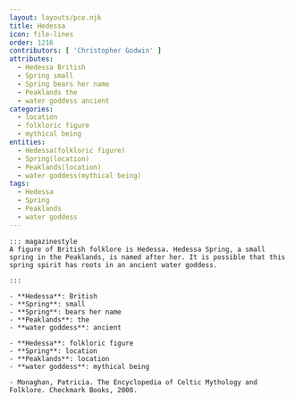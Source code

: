 ```yaml
---
layout: layouts/pce.njk
title: Hedessa
icon: file-lines
order: 1216
contributors: [ 'Christopher Godwin' ]
attributes:
  - Hedessa British
  - Spring small
  - Spring bears her name
  - Peaklands the
  - water goddess ancient
categories:
  - location
  - folkloric figure
  - mythical being
entities:
  - Hedessa(folkloric figure)
  - Spring(location)
  - Peaklands(location)
  - water goddess(mythical being)
tags:
  - Hedessa
  - Spring
  - Peaklands
  - water goddess
---
```

``` tab [group1:Info]
::: magazinestyle
A figure of British folklore is Hedessa. Hedessa Spring, a small spring in the Peaklands, is named after her. It is possible that this spring spirit has roots in an ancient water goddess.

:::
```
``` tab [group1:Attributes]
- **Hedessa**: British
- **Spring**: small
- **Spring**: bears her name
- **Peaklands**: the
- **water goddess**: ancient
```
``` tab [group1:Entities]
- **Hedessa**: folkloric figure
- **Spring**: location
- **Peaklands**: location
- **water goddess**: mythical being
```
``` tab [group1:Sources]
- Monaghan, Patricia. The Encyclopedia of Celtic Mythology and Folklore. Checkmark Books, 2008.
```
